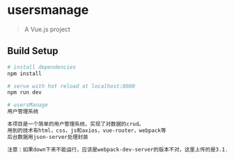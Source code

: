 
# usersmanage

> A Vue.js project

## Build Setup

``` bash
# install dependencies
npm install

# serve with hot reload at localhost:8080
npm run dev

# usersManage
用户管理系统

本项目是一个简单的用户管理系统，实现了对数据的crud。
用到的技术有html，css，js和axios，vue-router，webpack等
后台数据用json-server处理封装

注意：如果down下来不能运行，应该是webpack-dev-server的版本不对，这里上传的是3.1.11（上传时提示安全警告，所以升级到了3.1.11）。
